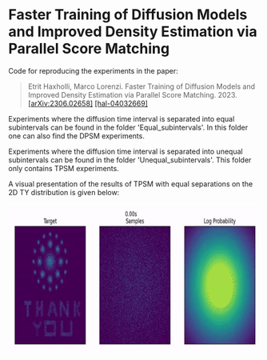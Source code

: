 # Faster Training of Diffusion Models and Improved Density Estimation via Parallel Score Matching

Code for reproducing the experiments in the paper:
>Etrit Haxholli, Marco Lorenzi. Faster Training of Diffusion Models and Improved Density Estimation via Parallel Score Matching. 2023. [[arXiv:2306.02658]](https://arxiv.org/abs/2306.02658) [[hal-04032669]](https://inria.hal.science/hal-04032669/) 

Experiments where the diffusion time interval is separated into equal subintervals can be found in the folder 'Equal_subintervals'. In this folder one can also find the DPSM experiments.

Experiments where the diffusion time interval is separated into unequal subintervals can be found in the folder 'Unequal_subintervals'. This folder only contains TPSM experiments.

A visual presentation of the results of TPSM with equal separations on the 2D TY distribution is given below:
<p align="center">
<img align="middle" src="./assets/Diffusion_TPSM_2D_200.gif" width="800" height="300" />
</p>
